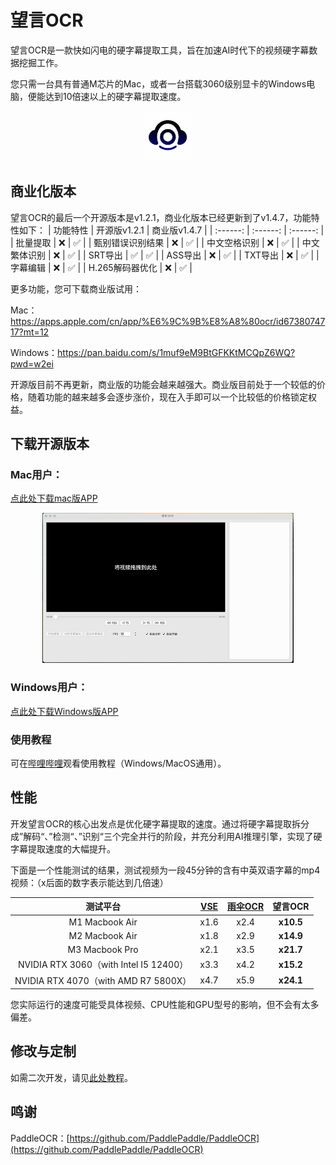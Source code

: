 <!-- 简体中文 | [English](README.en.md) -->


# 望言OCR

望言OCR是一款快如闪电的硬字幕提取工具，旨在加速AI时代下的视频硬字幕数据挖掘工作。

您只需一台具有普通M芯片的Mac，或者一台搭载3060级别显卡的Windows电脑，便能达到10倍速以上的硬字幕提取速度。

<div align="center">
  <img src="docs/AppIcon_256pt.png" style="max-height: 80px;max-width: 80px;">
</div>

## 商业化版本
望言OCR的最后一个开源版本是v1.2.1，商业化版本已经更新到了v1.4.7，功能特性如下：
| 功能特性 | 开源版v1.2.1 | 商业版v1.4.7 |
| :------: | :------: | :------:  | 
| 批量提取 | ❌ | ✅  |
| 甄别错误识别结果 | ❌ | ✅  |
| 中文空格识别 | ❌ | ✅  |
| 中文繁体识别 | ❌ | ✅  |
| SRT导出 | ✅ | ✅  |
| ASS导出 | ❌ | ✅  |
| TXT导出 | ❌ | ✅  |
| 字幕编辑 | ❌ | ✅  |
| H.265解码器优化 | ❌ | ✅  |

更多功能，您可下载商业版试用：

Mac：https://apps.apple.com/cn/app/%E6%9C%9B%E8%A8%80ocr/id6738074717?mt=12

Windows：https://pan.baidu.com/s/1muf9eM9BtGFKKtMCQpZ6WQ?pwd=w2ei

开源版目前不再更新，商业版的功能会越来越强大。商业版目前处于一个较低的价格，随着功能的越来越多会逐步涨价，现在入手即可以一个比较低的价格锁定权益。




## 下载开源版本
### Mac用户：
[点此处下载mac版APP](https://github.com/nhjydywd/SubtitleOCR/releases/tag/1.2.1)

<div style="text-align: center;">
  <img src="docs/mac_demo.gif" style="max-height: 300px;">
</div>

### Windows用户：
[点此处下载Windows版APP](https://github.com/nhjydywd/SubtitleOCR/releases/tag/1.2.1)


### 使用教程
可在[哔哩哔哩](https://www.bilibili.com/video/BV1yn62YjE76/?spm_id_from=333.1387.homepage.video_card.click)观看使用教程（Windows/MacOS通用）。

## 性能
开发望言OCR的核心出发点是优化硬字幕提取的速度。通过将硬字幕提取拆分成”解码“、”检测“、”识别“三个完全并行的阶段，并充分利用AI推理引擎，实现了硬字幕提取速度的大幅提升。

下面是一个性能测试的结果，测试视频为一段45分钟的含有中英双语字幕的mp4视频：（x后面的数字表示能达到几倍速）

| 测试平台 | [VSE](https://github.com/YaoFANGUK/video-subtitle-extractor) | [雨伞OCR](https://apps.apple.com/cn/app/%E9%9B%A8%E4%BC%9E%E8%A7%86%E9%A2%91%E5%AD%97%E5%B9%95%E6%8F%90%E5%8F%96-%E9%9F%B3%E9%A2%91-%E5%BD%95%E9%9F%B3-%E8%A7%86%E9%A2%91%E8%BD%AC%E6%96%87%E5%AD%97%E7%A1%AC%E5%AD%97%E5%B9%95%E6%8F%90%E5%8F%96/id1639976304?mt=12) | **望言OCR** |
| :------: | :------: | :------:  | :------: |
| M1 Macbook Air | x1.6 | x2.4  | **x10.5** |
| M2 Macbook Air | x1.8 | x2.9  | **x14.9** |
| M3 Macbook Pro | x2.1 | x3.5  | **x21.7** |
| NVIDIA RTX 3060（with Intel I5 12400） | x3.3 | x4.2  | **x15.2** |
| NVIDIA RTX 4070（with AMD R7 5800X） | x4.7 | x5.9  | **x24.1** |

您实际运行的速度可能受具体视频、CPU性能和GPU型号的影响，但不会有太多偏差。



## 修改与定制
如需二次开发，请见[此处教程](custom.md)。


## 鸣谢
PaddleOCR：[https://github.com/PaddlePaddle/PaddleOCR](https://github.com/PaddlePaddle/PaddleOCR)
